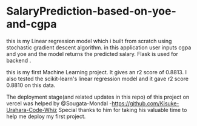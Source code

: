 # SalaryPrediction-based-on-yoe-and-cgpa
this is my Linear regression model which i built from scratch using stochastic gradient descent algorithm. in this application user inputs cgpa and yoe and the model returns the predicted salary. Flask is used for backend .

this is my first Machine Learning project. It gives an r2 score of 0.8813. I also tested the scikit-learn's linear regression model and it gave r2 score 0.8810 on this data.

The deployment stage(and related updates in this repo) of this project on vercel was helped by @Sougata-Mondal -https://github.com/Kisuke-Urahara-Code-Whiz
Special thanks to him for taking his valuable time to help me deploy my first project.
